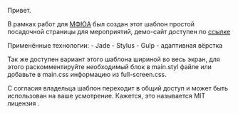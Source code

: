 Привет.

В рамках работ для [МФЮА](http://mfua.ru) был создан этот шаблон простой посадочной страницы для мероприятий, демо-сайт доступен по [ссылке](http://rukomoynikov.github.io/joinme)

Применённые технологии:
	- Jade
	- Stylus
	- Gulp
	- адаптивная вёрстка

Так же доступен вариант этого шаблона шириной во весь экран, для этого раскомментируйте необходимый блок в main.styl файле или добавьте в main.css информацию из full-screen.css.

С согласия владельца шаблон переходит в общий доступ и может быть использован на ваше усмотрение. Кажется, это называется MIT лицензия .